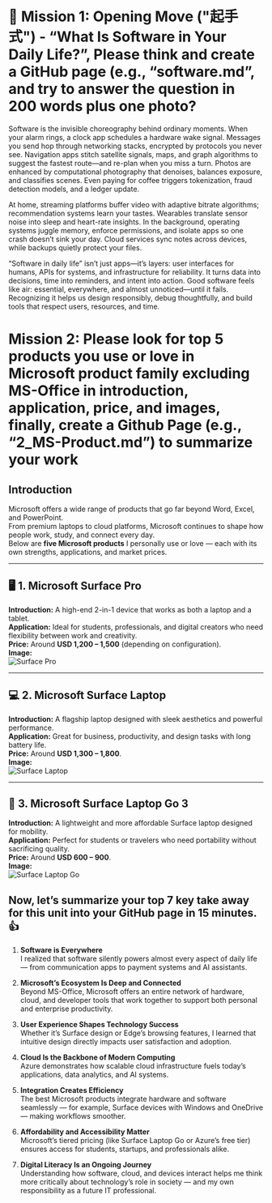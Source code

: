 # 📌 Mission 1: Opening Move ("起手式") - “What Is Software in Your Daily Life?”, Please think and create a GitHub page (e.g., “software.md”, and try to answer the question in 200 words plus one photo?

Software is the invisible choreography behind ordinary moments. When your alarm rings, a clock app schedules a hardware wake signal. Messages you send hop through networking stacks, encrypted by protocols you never see. Navigation apps stitch satellite signals, maps, and graph algorithms to suggest the fastest route—and re-plan when you miss a turn. Photos are enhanced by computational photography that denoises, balances exposure, and classifies scenes. Even paying for coffee triggers tokenization, fraud detection models, and a ledger update.

At home, streaming platforms buffer video with adaptive bitrate algorithms; recommendation systems learn your tastes. Wearables translate sensor noise into sleep and heart-rate insights. In the background, operating systems juggle memory, enforce permissions, and isolate apps so one crash doesn’t sink your day. Cloud services sync notes across devices, while backups quietly protect your files.

“Software in daily life” isn’t just apps—it’s layers: user interfaces for humans, APIs for systems, and infrastructure for reliability. It turns data into decisions, time into reminders, and intent into action. Good software feels like air: essential, everywhere, and almost unnoticed—until it fails. Recognizing it helps us design responsibly, debug thoughtfully, and build tools that respect users, resources, and time.

# Mission 2: Please look for top 5 products you use or love in Microsoft product family excluding MS-Office in introduction, application, price, and images, finally, create a Github Page (e.g., “2_MS-Product.md”) to summarize your work 

## Introduction
Microsoft offers a wide range of products that go far beyond Word, Excel, and PowerPoint.  
From premium laptops to cloud platforms, Microsoft continues to shape how people work, study, and connect every day.  
Below are **five Microsoft products** I personally use or love — each with its own strengths, applications, and market prices.

---

## 🖥️ 1. Microsoft Surface Pro  
**Introduction:** A high-end 2-in-1 device that works as both a laptop and a tablet.  
**Application:** Ideal for students, professionals, and digital creators who need flexibility between work and creativity.  
**Price:** Around **USD 1,200 – 1,500** (depending on configuration).  
**Image:**  
![Surface Pro](https://upload.wikimedia.org/wikipedia/commons/1/1f/Microsoft_Surface_Pro_7.jpg)

---

## 💻 2. Microsoft Surface Laptop  
**Introduction:** A flagship laptop designed with sleek aesthetics and powerful performance.  
**Application:** Great for business, productivity, and design tasks with long battery life.  
**Price:** Around **USD 1,300 – 1,800**.  
**Image:**  
![Surface Laptop](https://upload.wikimedia.org/wikipedia/commons/2/20/Surface_Laptop_Studio.jpg)

---

## 💼 3. Microsoft Surface Laptop Go 3  
**Introduction:** A lightweight and more affordable Surface laptop designed for mobility.  
**Application:** Perfect for students or travelers who need portability without sacrificing quality.  
**Price:** Around **USD 600 – 900**.  
**Image:**  
![Surface Laptop Go]()

## Now, let’s summarize your top 7 key take away for this unit into your GitHub page in 15 minutes.👍

1. **Software is Everywhere**  
   I realized that software silently powers almost every aspect of daily life — from communication apps to payment systems and AI assistants.

2. **Microsoft’s Ecosystem Is Deep and Connected**  
   Beyond MS-Office, Microsoft offers an entire network of hardware, cloud, and developer tools that work together to support both personal and enterprise productivity.

3. **User Experience Shapes Technology Success**  
   Whether it’s Surface design or Edge’s browsing features, I learned that intuitive design directly impacts user satisfaction and adoption.

4. **Cloud Is the Backbone of Modern Computing**  
   Azure demonstrates how scalable cloud infrastructure fuels today’s applications, data analytics, and AI systems.

5. **Integration Creates Efficiency**  
   The best Microsoft products integrate hardware and software seamlessly — for example, Surface devices with Windows and OneDrive — making workflows smoother.

6. **Affordability and Accessibility Matter**  
   Microsoft’s tiered pricing (like Surface Laptop Go or Azure’s free tier) ensures access for students, startups, and professionals alike.

7. **Digital Literacy Is an Ongoing Journey**  
   Understanding how software, cloud, and devices interact helps me think more critically about technology’s role in society — and my own responsibility as a future IT professional.

































